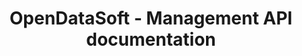 ---
title: OpenDataSoft - Management API documentation

language_tabs:
  - shell

toc_footers:
  - <a href='https://help.opendatasoft.com/'>OpenDataSoft documentation</a>

includes:
  - introduction
  - topics
  - files
  - datasets
  - dataset_status
  - dataset_actions
  - records_errors
  - dataset_changes
  - dataset_metadata
  - dataset_attachments
  - dataset_security
  - form_widgets
  - jobs
  - misc

search: true
---